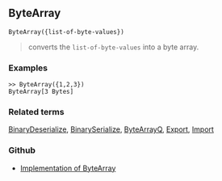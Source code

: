 ## ByteArray

```
ByteArray({list-of-byte-values})
```

> converts the `list-of-byte-values` into a byte array.
 
### Examples

```
>> ByteArray({1,2,3})
ByteArray[3 Bytes]
```


### Related terms 
[BinaryDeserialize](BinaryDeserialize.md), [BinarySerialize](BinarySerialize.md), [ByteArrayQ](ByteArrayQ.md), [Export](Export.md), [Import](Import.md)

### Github

* [Implementation of ByteArray](https://github.com/axkr/symja_android_library/blob/master/symja_android_library/matheclipse-core/src/main/java/org/matheclipse/core/builtin/WXFFunctions.java#L47) 

